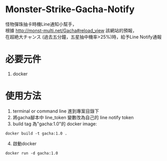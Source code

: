 # Monster-Strike-Gacha-Notify

怪物彈珠抽卡時機Line通知小幫手，<br/>
根據 http://monst-multi.net/Gacha#reload_view 該網站的預報，<br/>
在超絶大チャンス (過去五分鐘，五星抽中機率>25%)時，給予Line Notify通報

# 必要元件
1. docker

# 使用方法
1. terminal or command line 進到專案目錄下
2. 將gacha腳本中 line_token 變數改為自己的 line notify token 
3. build tag 為"gacha:1.0"的 docker image:
```
docker build -t gacha:1.0 .
```
4. 啟動docker
```
docker run -d gacha:1.0
```
